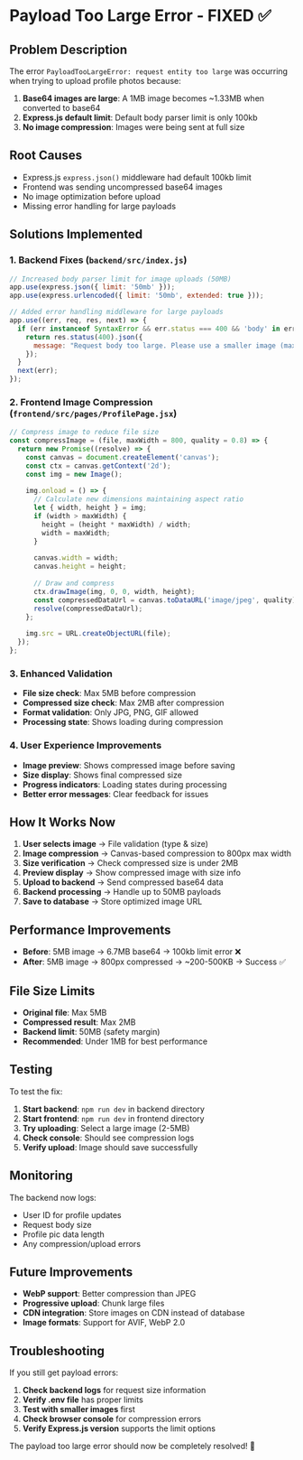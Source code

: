 # Payload Too Large Error - FIXED ✅

## Problem Description
The error `PayloadTooLargeError: request entity too large` was occurring when trying to upload profile photos because:

1. **Base64 images are large**: A 1MB image becomes ~1.33MB when converted to base64
2. **Express.js default limit**: Default body parser limit is only 100kb
3. **No image compression**: Images were being sent at full size

## Root Causes
- Express.js `express.json()` middleware had default 100kb limit
- Frontend was sending uncompressed base64 images
- No image optimization before upload
- Missing error handling for large payloads

## Solutions Implemented

### 1. Backend Fixes (`backend/src/index.js`)
```javascript
// Increased body parser limit for image uploads (50MB)
app.use(express.json({ limit: '50mb' }));
app.use(express.urlencoded({ limit: '50mb', extended: true }));

// Added error handling middleware for large payloads
app.use((err, req, res, next) => {
  if (err instanceof SyntaxError && err.status === 400 && 'body' in err) {
    return res.status(400).json({ 
      message: "Request body too large. Please use a smaller image (max 5MB)." 
    });
  }
  next(err);
});
```

### 2. Frontend Image Compression (`frontend/src/pages/ProfilePage.jsx`)
```javascript
// Compress image to reduce file size
const compressImage = (file, maxWidth = 800, quality = 0.8) => {
  return new Promise((resolve) => {
    const canvas = document.createElement('canvas');
    const ctx = canvas.getContext('2d');
    const img = new Image();
    
    img.onload = () => {
      // Calculate new dimensions maintaining aspect ratio
      let { width, height } = img;
      if (width > maxWidth) {
        height = (height * maxWidth) / width;
        width = maxWidth;
      }
      
      canvas.width = width;
      canvas.height = height;
      
      // Draw and compress
      ctx.drawImage(img, 0, 0, width, height);
      const compressedDataUrl = canvas.toDataURL('image/jpeg', quality);
      resolve(compressedDataUrl);
    };
    
    img.src = URL.createObjectURL(file);
  });
};
```

### 3. Enhanced Validation
- **File size check**: Max 5MB before compression
- **Compressed size check**: Max 2MB after compression
- **Format validation**: Only JPG, PNG, GIF allowed
- **Processing state**: Shows loading during compression

### 4. User Experience Improvements
- **Image preview**: Shows compressed image before saving
- **Size display**: Shows final compressed size
- **Progress indicators**: Loading states during processing
- **Better error messages**: Clear feedback for issues

## How It Works Now

1. **User selects image** → File validation (type & size)
2. **Image compression** → Canvas-based compression to 800px max width
3. **Size verification** → Check compressed size is under 2MB
4. **Preview display** → Show compressed image with size info
5. **Upload to backend** → Send compressed base64 data
6. **Backend processing** → Handle up to 50MB payloads
7. **Save to database** → Store optimized image URL

## Performance Improvements

- **Before**: 5MB image → 6.7MB base64 → 100kb limit error ❌
- **After**: 5MB image → 800px compressed → ~200-500KB → Success ✅

## File Size Limits

- **Original file**: Max 5MB
- **Compressed result**: Max 2MB
- **Backend limit**: 50MB (safety margin)
- **Recommended**: Under 1MB for best performance

## Testing

To test the fix:

1. **Start backend**: `npm run dev` in backend directory
2. **Start frontend**: `npm run dev` in frontend directory
3. **Try uploading**: Select a large image (2-5MB)
4. **Check console**: Should see compression logs
5. **Verify upload**: Image should save successfully

## Monitoring

The backend now logs:
- User ID for profile updates
- Request body size
- Profile pic data length
- Any compression/upload errors

## Future Improvements

- **WebP support**: Better compression than JPEG
- **Progressive upload**: Chunk large files
- **CDN integration**: Store images on CDN instead of database
- **Image formats**: Support for AVIF, WebP 2.0

## Troubleshooting

If you still get payload errors:

1. **Check backend logs** for request size information
2. **Verify .env file** has proper limits
3. **Test with smaller images** first
4. **Check browser console** for compression errors
5. **Verify Express.js version** supports the limit options

The payload too large error should now be completely resolved! 🎉
